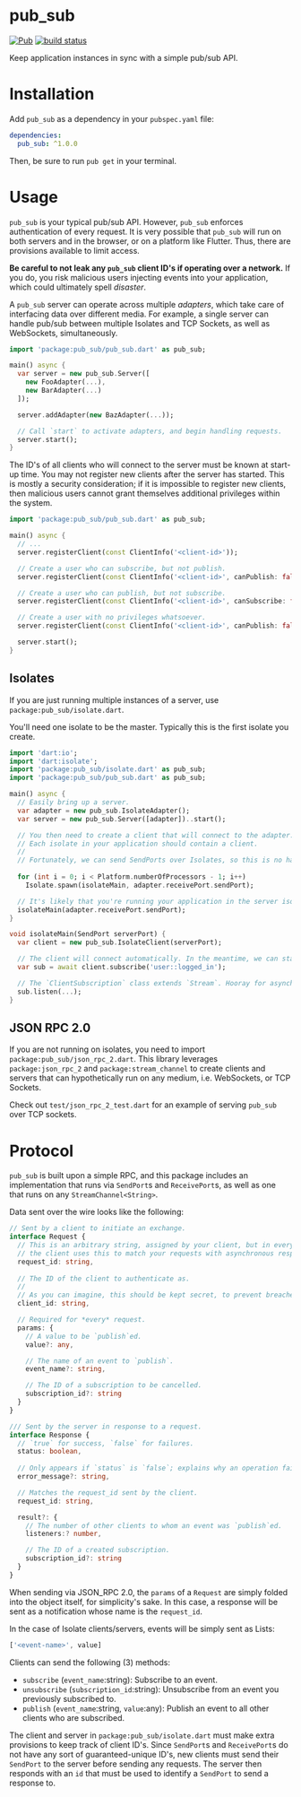 # pub_sub
[![Pub](https://img.shields.io/pub/v/pub_sub.svg)](https://pub.dartlang.org/packages/pub_sub)
[![build status](https://travis-ci.org/thosakwe/pub_sub.svg)](https://travis-ci.org/thosakwe/pub_sub)

Keep application instances in sync with a simple pub/sub API.

# Installation
Add `pub_sub` as a dependency in your `pubspec.yaml` file:

```yaml
dependencies:
  pub_sub: ^1.0.0
```

Then, be sure to run `pub get` in your terminal.

# Usage
`pub_sub` is your typical pub/sub API. However, `pub_sub` enforces authentication of every
request. It is very possible that `pub_sub` will run on both servers and in the browser,
or on a platform like Flutter. Thus, there are provisions available to limit
access.

**Be careful to not leak any `pub_sub` client ID's if operating over a network.**
If you do, you risk malicious users injecting events into your application, which
could ultimately spell *disaster*.

A `pub_sub` server can operate across multiple *adapters*, which take care of interfacing data over different
media. For example, a single server can handle pub/sub between multiple Isolates and TCP Sockets, as well as
WebSockets, simultaneously.

```dart
import 'package:pub_sub/pub_sub.dart' as pub_sub;

main() async {
  var server = new pub_sub.Server([
    new FooAdapter(...),
    new BarAdapter(...)
  ]);

  server.addAdapter(new BazAdapter(...));

  // Call `start` to activate adapters, and begin handling requests.
  server.start();
}
```

The ID's of all clients who will connect to the server must be known at start-up time.
You may not register new clients after the server has started. This is mostly a security consideration;
if it is impossible to register new clients, then malicious users cannot grant themselves additional
privileges within the system.

```dart
import 'package:pub_sub/pub_sub.dart' as pub_sub;

main() async {
  // ...
  server.registerClient(const ClientInfo('<client-id>'));

  // Create a user who can subscribe, but not publish.
  server.registerClient(const ClientInfo('<client-id>', canPublish: false));

  // Create a user who can publish, but not subscribe.
  server.registerClient(const ClientInfo('<client-id>', canSubscribe: false));

  // Create a user with no privileges whatsoever.
  server.registerClient(const ClientInfo('<client-id>', canPublish: false, canSubscribe: false));

  server.start();
}
```

## Isolates
If you are just running multiple instances of a server,
use `package:pub_sub/isolate.dart`. 

You'll need one isolate to be the master. Typically this is the first isolate you create.

```dart
import 'dart:io';
import 'dart:isolate';
import 'package:pub_sub/isolate.dart' as pub_sub;
import 'package:pub_sub/pub_sub.dart' as pub_sub;

main() async {
  // Easily bring up a server.
  var adapter = new pub_sub.IsolateAdapter();
  var server = new pub_sub.Server([adapter])..start();

  // You then need to create a client that will connect to the adapter.
  // Each isolate in your application should contain a client.
  //
  // Fortunately, we can send SendPorts over Isolates, so this is no hassle.
  
  for (int i = 0; i < Platform.numberOfProcessors - 1; i++)
    Isolate.spawn(isolateMain, adapter.receivePort.sendPort);

  // It's likely that you're running your application in the server isolate as well:
  isolateMain(adapter.receivePort.sendPort);
}

void isolateMain(SendPort serverPort) {
  var client = new pub_sub.IsolateClient(serverPort);

  // The client will connect automatically. In the meantime, we can start subscribing to events.
  var sub = await client.subscribe('user::logged_in');

  // The `ClientSubscription` class extends `Stream`. Hooray for asynchrony!
  sub.listen(...);
}
```

## JSON RPC 2.0
If you are not running on isolates, you need to import
`package:pub_sub/json_rpc_2.dart`. This library leverages `package:json_rpc_2` and
`package:stream_channel` to create clients and servers that can hypothetically run on any
medium, i.e. WebSockets, or TCP Sockets.

Check out `test/json_rpc_2_test.dart` for an example of serving `pub_sub` over TCP sockets.

# Protocol
`pub_sub` is built upon a simple RPC, and this package includes
an implementation that runs via `SendPort`s and `ReceivePort`s, as
well as one that runs on any `StreamChannel<String>`.

Data sent over the wire looks like the following:

```typescript
// Sent by a client to initiate an exchange.
interface Request {
  // This is an arbitrary string, assigned by your client, but in every case,
  // the client uses this to match your requests with asynchronous responses.
  request_id: string,
  
  // The ID of the client to authenticate as.
  // 
  // As you can imagine, this should be kept secret, to prevent breaches.
  client_id: string,

  // Required for *every* request.
  params: {
    // A value to be `publish`ed.
    value?: any,

    // The name of an event to `publish`.
    event_name?: string,

    // The ID of a subscription to be cancelled.
    subscription_id?: string
  }
}

/// Sent by the server in response to a request.
interface Response {
  // `true` for success, `false` for failures.
  status: boolean,
  
  // Only appears if `status` is `false`; explains why an operation failed.
  error_message?: string,

  // Matches the request_id sent by the client.
  request_id: string,

  result?: {
    // The number of other clients to whom an event was `publish`ed.
    listeners:? number,

    // The ID of a created subscription.
    subscription_id?: string
  }
}
```

When sending via JSON_RPC 2.0, the `params` of a `Request` are simply folded into the object
itself, for simplicity's sake. In this case, a response will be sent as a notification whose
name is the `request_id`.

In the case of Isolate clients/servers, events will be simply sent as Lists:

```dart
['<event-name>', value]
```

Clients can send the following (3) methods:

* `subscribe` (`event_name`:string): Subscribe to an event.
* `unsubscribe` (`subscription_id`:string): Unsubscribe from an event you previously subscribed to.
* `publish` (`event_name`:string, `value`:any): Publish an event to all other clients who are subscribed.

The client and server in `package:pub_sub/isolate.dart` must make extra
provisions to keep track of client ID's. Since `SendPort`s and `ReceivePort`s
do not have any sort of guaranteed-unique ID's, new clients must send their
`SendPort` to the server before sending any requests. The server then responds
with an `id` that must be used to identify a `SendPort` to send a response to.